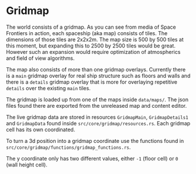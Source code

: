 # Gridmap

The world consists of a gridmap. As you can see from media of Space Frontiers in action, each spaceship (aka map) consists of tiles. The dimensions of those tiles are 2x2x2m. The map size is 500 by 500 tiles at this moment, but expanding this to 2500 by 2500 tiles would be great. However such an expansion would require optimization of atmospherics and field of view algorithms.

The map also consists of more than one gridmap overlays. Currently there is a `main` gridmap overlay for real ship structure such as floors and walls and there is a `details` gridmap overlay that is more for overlaying repetitive `details` over the existing `main` tiles.

The gridmap is loaded up from one of the maps inside `data/maps/`. The json files found there are exported from the unreleased map and content editor. 

The live gridmap data are stored in resources `GridmapMain`, `GridmapDetails1` and `GridmapData` found inside `src/core/gridmap/resources.rs`.
Each gridmap cell has its own coordinated.

To turn a 3d position into a gridmap coordinate use the functions found in `src/core/gridmap/functions/gridmap_functions.rs`.

The y coordinate only has two different values, either `-1` (floor cell) or `0` (wall height cell). 
